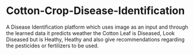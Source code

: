 # Cotton-Crop-Disease-Identification
A Disease Identification platform which uses image as an input and through the learned data it predicts weather the Cotton Leaf is Diseased, Look Diseased but is Heathy, Heathy and also give recommendations regarding the pesticides or fertilizers to be used.
